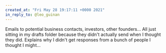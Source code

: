 ```yaml
---
created_at: "Fri May 28 19:17:11 +0000 2021"
in_reply_to: @leo_guinan
---
```


Emails to potential business contacts, investors, other founders... All just sitting in my drafts folder because they didn't actually send when I thought they did. Explains why I didn't get responses from a bunch of people I thought I might...